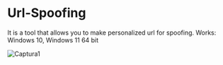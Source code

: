# Url-Spoofing
It is a tool that allows you to make personalized url for spoofing.
Works: Windows 10, Windows 11 64 bit

![Captura1](https://user-images.githubusercontent.com/104674473/168401676-47cee41b-ec53-4d94-91cf-c6d7a0d3d1d6.PNG)
